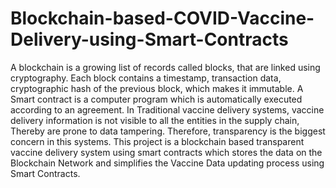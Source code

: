 # Blockchain-based-COVID-Vaccine-Delivery-using-Smart-Contracts
A blockchain is a growing list of records called blocks, that are linked using cryptography. Each block contains a timestamp, transaction data, cryptographic hash of the previous block, which makes it immutable. A Smart contract is a computer program which is automatically executed according to an agreement. In Traditional vaccine delivery systems, vaccine delivery information is not visible to all the entities in the supply chain, Thereby are prone to data tampering. Therefore, transparency is the biggest concern in this systems. This project is a blockchain based transparent vaccine delivery system using smart contracts which stores the data on the Blockchain Network and simplifies the Vaccine Data updating process using  Smart Contracts.
